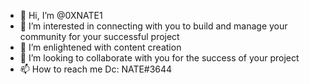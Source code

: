 - 👋 Hi, I’m @0XNATE1
- 👀 I’m interested in connecting with you to build and manage your community for your successful project 
- 🌱 I’m enlightened with content creation 
- 💞️ I’m looking to collaborate with you for the success of your project 
- 📫 How to reach me Dc: NATE#3644

<!---
0XNATE1/0XNATE1 is a ✨ special ✨ repository because its `README.md` (this file) appears on your GitHub profile.
You can click the Preview link to take a look at your changes.
--->

